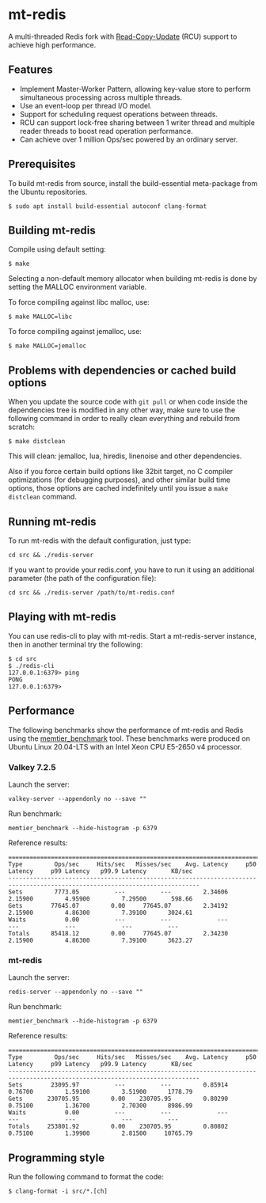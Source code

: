 # mt-redis

A multi-threaded Redis fork with [Read-Copy-Update](https://liburcu.org/) (RCU) support to achieve high performance.

## Features
* Implement Master-Worker Pattern, allowing key-value store to perform simultaneous processing across multiple threads.
* Use an event-loop per thread I/O model.
* Support for scheduling request operations between threads.
* RCU can support lock-free sharing between 1 writer thread and multiple reader threads to boost read operation performance.
* Can achieve over 1 million Ops/sec powered by an ordinary server.

## Prerequisites

To build mt-redis from source, install the build-essential meta-package from the Ubuntu repositories.
```shell
$ sudo apt install build-essential autoconf clang-format
```

## Building mt-redis

Compile using default setting:
```shell
$ make
```

Selecting a non-default memory allocator when building mt-redis is done by setting the MALLOC environment variable.

To force compiling against libc malloc, use:
```shell
$ make MALLOC=libc
```

To force compiling against jemalloc, use:
```shell
$ make MALLOC=jemalloc
```

## Problems with dependencies or cached build options

When you update the source code with `git pull` or when code inside the dependencies tree is modified in any other way, make sure to use the following command in order to really clean everything and rebuild from scratch:
```shell
$ make distclean
```
This will clean: jemalloc, lua, hiredis, linenoise and other dependencies.

Also if you force certain build options like 32bit target, no C compiler optimizations (for debugging purposes), and other similar build time options, those options are cached indefinitely until you issue a `make distclean` command.

## Running mt-redis

To run mt-redis with the default configuration, just type:
```shell
cd src && ./redis-server
```

If you want to provide your redis.conf, you have to run it using an additional parameter (the path of the configuration file):
```shell
cd src && ./redis-server /path/to/mt-redis.conf
```

## Playing with mt-redis

You can use redis-cli to play with mt-redis. Start a mt-redis-server instance, then in another terminal try the following:
```shell
$ cd src
$ ./redis-cli
127.0.0.1:6379> ping
PONG
127.0.0.1:6379> 
```

## Performance

The following benchmarks show the performance of mt-redis and Redis using the [memtier\_benchmark](https://github.com/RedisLabs/memtier_benchmark) tool.
These benchmarks were produced on Ubuntu Linux 20.04-LTS with an Intel Xeon CPU E5-2650 v4 processor.

### Valkey 7.2.5

Launch the server:
```shell
valkey-server --appendonly no --save ""
```

Run benchmark:
```shell
memtier_benchmark --hide-histogram -p 6379
```

Reference results:
```
============================================================================================================================
Type         Ops/sec     Hits/sec   Misses/sec    Avg. Latency     p50 Latency     p99 Latency   p99.9 Latency       KB/sec
----------------------------------------------------------------------------------------------------------------------------
Sets         7773.05          ---          ---         2.34606         2.15900         4.95900         7.29500       598.66
Gets        77645.07         0.00     77645.07         2.34192         2.15900         4.86300         7.39100      3024.61
Waits           0.00          ---          ---             ---             ---             ---             ---          ---
Totals      85418.12         0.00     77645.07         2.34230         2.15900         4.86300         7.39100      3623.27
```

### mt-redis

Launch the server:
```shell
redis-server --appendonly no --save ""
```

Run benchmark:
```shell
memtier_benchmark --hide-histogram -p 6379
```

Reference results:
```
============================================================================================================================
Type         Ops/sec     Hits/sec   Misses/sec    Avg. Latency     p50 Latency     p99 Latency   p99.9 Latency       KB/sec
----------------------------------------------------------------------------------------------------------------------------
Sets        23095.97          ---          ---         0.85914         0.76700         1.59100         3.51900      1778.79
Gets       230705.95         0.00    230705.95         0.80290         0.75100         1.36700         2.70300      8986.99
Waits           0.00          ---          ---             ---             ---             ---             ---          ---
Totals     253801.92         0.00    230705.95         0.80802         0.75100         1.39900         2.81500     10765.79
```

## Programming style

Run the following command to format the code:
```shell
$ clang-format -i src/*.[ch]
```


